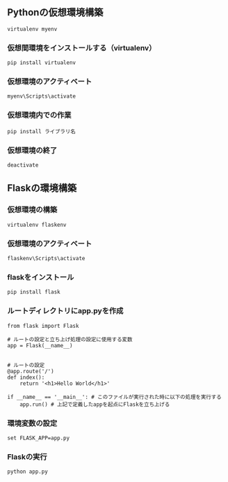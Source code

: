 ## Pythonの仮想環境構築
```
virtualenv myenv
```

### 仮想間環境をインストールする（virtualenv）
```
pip install virtualenv
```

### 仮想環境のアクティベート
```
myenv\Scripts\activate
```

### 仮想環境内での作業
```
pip install ライブラリ名
```

### 仮想環境の終了
```
deactivate
```



## Flaskの環境構築
### 仮想環境の構築
```
virtualenv flaskenv
```
### 仮想環境のアクティベート
```
flaskenv\Scripts\activate
```

### flaskをインストール
```
pip install flask
```

### ルートディレクトリにapp.pyを作成
```
from flask import Flask

# ルートの設定と立ち上げ処理の設定に使用する変数
app = Flask(__name__) 


# ルートの設定
@app.route('/')
def index():
    return '<h1>Hello World</h1>'

if __name__ == '__main__': # このファイルが実行された時に以下の処理を実行する
    app.run() # 上記で定義したappを起点にFlaskを立ち上げる
```


### 環境変数の設定
```
set FLASK_APP=app.py
```

### Flaskの実行
```
python app.py
```
